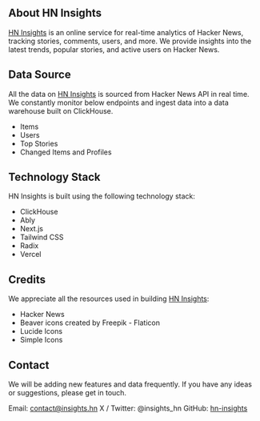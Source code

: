 ## About HN Insights
[HN Insights](https://insights.hn/) is an online service for real-time analytics of Hacker News, tracking stories, comments, users, and more. We provide insights into the latest trends, popular stories, and active users on Hacker News.

## Data Source
All the data on [HN Insights](https://insights.hn/) is sourced from Hacker News API in real time. We constantly monitor below endpoints and ingest data into a data warehouse built on ClickHouse.

- Items
- Users
- Top Stories
- Changed Items and Profiles

## Technology Stack

HN Insights is built using the following technology stack:

- ClickHouse
- Ably
- Next.js
- Tailwind CSS
- Radix
- Vercel

## Credits

We appreciate all the resources used in building [HN Insights](https://insights.hn/):

- Hacker News
- Beaver icons created by Freepik - Flaticon
- Lucide Icons
- Simple Icons

## Contact

We will be adding new features and data frequently. If you have any ideas or suggestions, please get in touch.

Email: contact@insights.hn
X / Twitter: @insights_hn
GitHub: [hn-insights](https://github.com/hn-insights)
